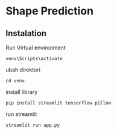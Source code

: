 # Shape Prediction 


## Instalation 
Run Virtual environment
```
venv\Scripts\activate
```
ubah direktori 
```
cd venv
```
install library
```
pip install streamlit tensorflow pillow

```
run streamlit
```
streamlit run app.py
```